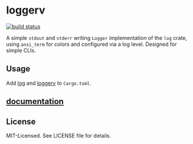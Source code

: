 # loggerv
[![build status](https://secure.travis-ci.org/clux/loggerv.svg)](http://travis-ci.org/clux/loggerv)

A simple `stdout` and `stderr` writing `Logger` implementation of the `log` crate, using `ansi_term` for colors and configured via a log level. Designed for simple CLIs.

## Usage
Add [log](https://crates.io/crates/log) and [loggerv](https://crates.io/crates/loggerv) to `Cargo.toml`.

## [documentation](http://clux.github.io/loggerv)

## License
MIT-Licensed. See LICENSE file for details.
